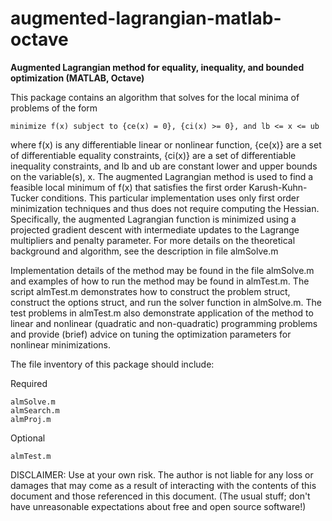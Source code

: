 # augmented-lagrangian-matlab-octave
<b>Augmented Lagrangian method for equality, inequality, and bounded optimization (MATLAB, Octave)</b>

This package contains an algorithm that solves for the local minima of problems of the form

    minimize f(x) subject to {ce(x) = 0}, {ci(x) >= 0}, and lb <= x <= ub
  
where f(x) is any differentiable linear or nonlinear function, {ce(x)} are a set of differentiable equality constraints, {ci(x)} are a set of differentiable inequality constraints, and lb and ub are constant lower and upper bounds on the variable(s), x. The augmented Lagrangian method is used to find a feasible local minimum of f(x) that satisfies the first order Karush-Kuhn-Tucker conditions. This particular implementation uses only first order minimization techniques and thus does not require computing the Hessian. Specifically, the augmented Lagrangian function is minimized using a projected gradient descent with intermediate updates to the Lagrange multipliers and penalty parameter. For more details on the theoretical background and algorithm, see the description in file almSolve.m 

Implementation details of the method may be found in the file almSolve.m and examples of how to run the method may be found in almTest.m. The script almTest.m demonstrates how to construct the problem struct, construct the options struct, and run the solver function in almSolve.m. The test problems in almTest.m also demonstrate application of the method to linear and nonlinear (quadratic and non-quadratic) programming problems and provide (brief) advice on tuning the optimization parameters for nonlinear minimizations.

The file inventory of this package should include:

Required

    almSolve.m
    almSearch.m
    almProj.m
  
Optional

    almTest.m
  
DISCLAIMER: Use at your own risk. The author is not liable for any loss or damages that may come as a result of interacting with the contents of this document and those referenced in this document. (The usual stuff; don't have unreasonable expectations about free and open source software!)
